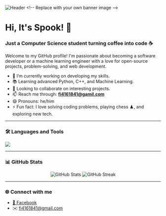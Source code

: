 ![Header]([https://i.imgur.com/ZcLLrkY.png](https://skillicons.dev/?utm_source=chatgpt.com)) <!-- Replace with your own banner image -->

# Hi, It's Spook! 👋

### Just a Computer Science student turning coffee into code ☕

Welcome to my GitHub profile! I'm passionate about becoming a software developer or a machine learning engineer with a love for open-source projects, problem-solving, and web development.  

- 🔭 I’m currently working on developing my skills.  
- 📚 Learning advanced Python, C++, and Machine Learning.  
- 🤝 Looking to collaborate on interesting projects.  
- 📫 Reach me through: **fi4161841@gamil.com**  
- 😄 Pronouns: he/him  
- ⚡ Fun fact: I love solving coding problems, playing chess ♟️, and exploring new tech.  

---

### 🛠️ Languages and Tools  
<p align="left">
  <img src="https://skillicons.dev/icons?i=python,cpp,java,html,css,javascript,react,git,github,mysql" />
</p>

---

### 📊 GitHub Stats  
<p align="center">
  <img src="https://github-readme-stats.vercel.app/api?username=Avishakh22&show_icons=true&theme=radical" alt="GitHub Stats" />
  <img src="https://github-readme-streak-stats.herokuapp.com/?user=Avishakh22&theme=radical" alt="GitHub Streak" />
</p>

---

### 🌐 Connect with me  

- [📘 Facebook]([https://www.facebook.com/avishakh.chakrabortty](https://www.facebook.com/farhad.mustafa.37168))  
- ✉️ fi4161841@gmail.com
